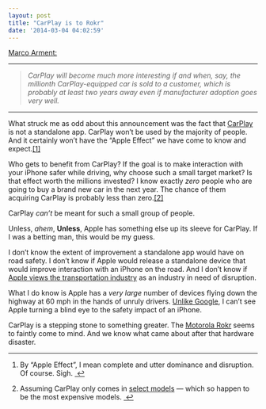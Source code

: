 ```yaml
---
layout: post
title: "CarPlay is to Rokr"
date: '2014-03-04 04:02:59'
---
```


<p data-preserve-html-node="true"><a data-preserve-html-node="true" href="http://www.marco.org/2014/03/03/carplay">Marco Arment:</a></p>

<hr data-preserve-html-node="true">

<blockquote data-preserve-html-node="true">
<p data-preserve-html-node="true"><em data-preserve-html-node="true">CarPlay will become much more interesting if and when, say, the millionth CarPlay-equipped car is sold to a customer, which is probably at least two years away even if manufacturer adoption goes very well.</em></p>
</blockquote>

<hr data-preserve-html-node="true">

<p data-preserve-html-node="true">What struck me as odd about this announcement was the fact that <a data-preserve-html-node="true" href="https://www.apple.com/ios/carplay/">CarPlay</a> is not a standalone app. CarPlay won&#8217;t be used by the majority of people. And it certainly won&#8217;t have the &#8220;Apple Effect&#8221; we have come to know and expect.<a data-preserve-html-node="true" href="#fn:1" id="fnref:1" title="see footnote" class="footnote">[1]</a> </p>

<p data-preserve-html-node="true">Who gets to benefit from CarPlay? If the goal is to make interaction with your iPhone safer while driving, why choose such a small target market? Is that effect worth the millions invested? I know exactly <em data-preserve-html-node="true">zero</em> people who are going to buy a brand new car in the next year. The chance of them acquiring CarPlay is probably less than zero.<a data-preserve-html-node="true" href="#fn:2" id="fnref:2" title="see footnote" class="footnote">[2]</a> </p>

<p data-preserve-html-node="true">CarPlay <em data-preserve-html-node="true">can&#8217;t</em> be meant for such a small group of people. </p>

<p data-preserve-html-node="true">Unless, <em data-preserve-html-node="true">ahem</em>, <strong data-preserve-html-node="true">Unless</strong>, Apple has something else up its sleeve for CarPlay. If I was a betting man, this would be my guess. </p>

<p data-preserve-html-node="true">I don&#8217;t know the extent of improvement a standalone app would have on road safety. I don&#8217;t know if Apple would release a standalone device that would improve interaction with an iPhone on the road. And I don&#8217;t know if <a data-preserve-html-node="true" href="http://appleinsider.com/articles/14/02/19/teslas-elon-musk-confirms-talks-with-apple-says-acquisition-very-unlikely-at-this-time">Apple views the transportation industry</a> as an industry in need of disruption.</p>

<p data-preserve-html-node="true">What I do know is Apple has a <em data-preserve-html-node="true">very large</em> number of devices flying down the highway at 60 mph in the hands of unruly drivers. <a data-preserve-html-node="true" href="http://www.reuters.com/article/2014/02/25/us-google-glass-lobbying-idUSBREA1O0P920140225">Unlike Google</a>, I can&#8217;t see Apple turning a blind eye to the safety impact of an iPhone. </p>

<p data-preserve-html-node="true">CarPlay is a stepping stone to something greater. The <a data-preserve-html-node="true" href="http://en.wikipedia.org/wiki/Motorola_Rokr">Motorola Rokr</a> seems to faintly come to mind. And we know what came about after that hardware disaster.</p>

<div data-preserve-html-node="true" class="footnotes">
<hr data-preserve-html-node="true" />
<ol data-preserve-html-node="true">

<li data-preserve-html-node="true" id="fn:1">
<p data-preserve-html-node="true">By &#8220;Apple Effect&#8221;, I mean complete and utter dominance and disruption. Of course. Sigh. <a data-preserve-html-node="true" href="#fnref:1" title="return to article" class="reversefootnote">&#160;&#8617;</a></p>
</li>

<li data-preserve-html-node="true" id="fn:2">
<p data-preserve-html-node="true">Assuming CarPlay only comes in <a data-preserve-html-node="true" href="http://honda.ca/civic_sedan/specs">select models</a> — which so happen to be the most expensive models. <a data-preserve-html-node="true" href="#fnref:2" title="return to article" class="reversefootnote">&#160;&#8617;</a></p>
</li>

</ol>
</div>